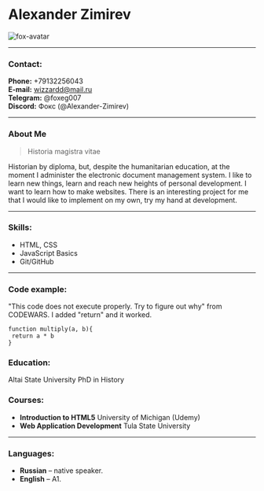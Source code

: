 # Alexander Zimirev

![fox-avatar](https://cs8.pikabu.ru/post_img/2016/03/10/9/1457620777145936741.jpg)

***

### Contact:

__Phone:__ +79132256043  
__E-mail:__ wizzardd@mail.ru  
__Telegram:__ @foxeg007  
__Discord:__ Фокс (@Alexander-Zimirev)  

***

### About Me

> Historia magistra vitae

Historian by diploma, but, despite the humanitarian education, at the moment I administer the electronic document management system. I like to learn new things, learn and reach new heights of personal development. I want to learn how to make websites. There is an interesting project for me that I would like to implement on my own, try my hand at development.

***

### Skills:
* HTML, CSS
* JavaScript Basics
* Git/GitHub

***
### Code example:
"This code does not execute properly. Try to figure out why" from CODEWARS. I added "return" and it worked.
```
function multiply(a, b){
 return a * b
}
```

### Education:
Altai State University PhD in History

### Courses:
* __Introduction to HTML5__ University of Michigan (Udemy)
* __Web Application Development__ Tula State University

***

### Languages:
* __Russian__ – native speaker.
* __English__ – A1.
